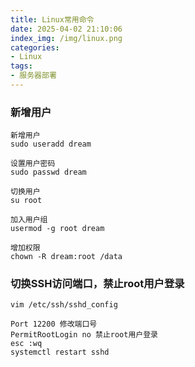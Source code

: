 ```yaml
---
title: Linux常用命令
date: 2025-04-02 21:10:06
index_img: /img/linux.png
categories:
- Linux
tags:
- 服务器部署
---
```


### 新增用户
  
```shell
新增用户
sudo useradd dream 

设置用户密码
sudo passwd dream

切换用户
su root

加入用户组
usermod -g root dream

增加权限
chown -R dream:root /data
```

### 切换SSH访问端口，禁止root用户登录

``` shell
vim /etc/ssh/sshd_config
```

``` shell
Port 12200 修改端口号
PermitRootLogin no 禁止root用户登录
esc :wq
systemctl restart sshd
```